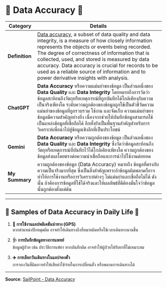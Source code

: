 # 🌟 **Data Accuracy** 🌟

| **Category**      | **Details**                                                                                                                                                        |
|--------------------|------------------------------------------------------------------------------------------------------------------------------------------------------------------|
| **Definition**     | [Data accuracy](https://www.sailpoint.com/identity-library/data-accuracy), a subset of data quality and data integrity, is a measure of how closely information represents the objects or events being recorded. The degree of correctness of information that is collected, used, and stored is measured by data accuracy. Data accuracy is crucial for records to be used as a reliable source of information and to power derivative insights with analysis. |
| **ChatGPT**        | **Data Accuracy** หรือความแม่นยำของข้อมูล เป็นส่วนหนึ่งของ **Data Quality** และ **Data Integrity** โดยหมายถึงการวัดว่าข้อมูลสะท้อนถึงวัตถุหรือเหตุการณ์ที่ถูกบันทึกได้ใกล้เคียงกับความเป็นจริงเพียงใด ระดับความถูกต้องของข้อมูลถูกใช้เป็นตัวชี้วัดความแม่นยำของข้อมูลที่ถูกรวบรวม ใช้งาน และจัดเก็บ ความแม่นยำของข้อมูลมีความสำคัญอย่างยิ่ง เนื่องจากช่วยให้บันทึกข้อมูลสามารถใช้เป็นแหล่งข้อมูลที่เชื่อถือได้ อีกทั้งยังเป็นพื้นฐานสำคัญสำหรับการวิเคราะห์เพื่อนำไปสู่ข้อมูลเชิงลึกที่เป็นประโยชน์ |
| **Gemini**         | **Data Accuracy** หรือความถูกต้องของข้อมูล เป็นส่วนหนึ่งของ **Data Quality** และ **Data Integrity** ซึ่งวัดว่าข้อมูลสะท้อนถึงวัตถุหรือเหตุการณ์ที่บันทึกไว้ได้ใกล้เคียงเพียงใด ความถูกต้องของข้อมูลส่งผลโดยตรงต่อความน่าเชื่อถือและการนำไปใช้งานต่อยอด |
| **My Summary**     | ความถูกต้องของข้อมูล (Data Accuracy) หมายถึง ข้อมูลที่ตรงกับความเป็นจริงมากที่สุด ซึ่งเป็นสิ่งสำคัญเพราะถ้าข้อมูลผิดพลาดก็อาจทำให้การใช้งานหรือการวิเคราะห์ต่างๆ ไม่แม่นยำและเชื่อถือไม่ได้ ดังนั้น ถ้าต้องการข้อมูลที่ใช้ได้จริงและให้ผลลัพธ์ที่ดีต้องมั่นใจว่าข้อมูลนั้นถูกต้องตั้งแต่ต้น |

---

## 🎯 **Samples of Data Accuracy in Daily Life** 🎯  

1. **📍 การใช้งานแอปพลิเคชันนำทาง (GPS)**  
   หากตำแหน่งปักหมุดผิด อาจทำให้เดินทางถึงที่หมายผิดหรือใช้เวลาเดินทางนานขึ้น  

2. **🩺 การบันทึกข้อมูลทางการแพทย์**  
   ข้อมูลผู้ป่วย เช่น ประวัติการแพ้ยา หากบันทึกผิด อาจทำให้ผู้ป่วยได้รับยาที่ไม่เหมาะสม  

3. **✈️ การเลือกวันเดินทางในแอปจองตั๋ว**  
   การจองวันที่ผิดอาจทำให้เสียค่าใช้จ่ายในการเปลี่ยนตั๋ว หรือพลาดการเดินทางได้  

---

**Source**: [SailPoint - Data Accuracy](https://www.sailpoint.com/identity-library/data-accuracy)
